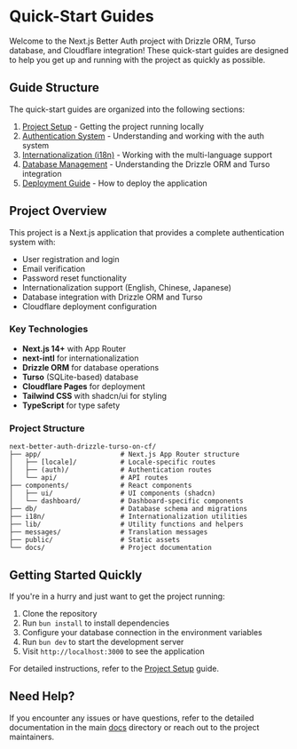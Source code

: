 # Quick-Start Guides

Welcome to the Next.js Better Auth project with Drizzle ORM, Turso database, and Cloudflare integration! These quick-start guides are designed to help you get up and running with the project as quickly as possible.

## Guide Structure

The quick-start guides are organized into the following sections:

1. [Project Setup](./project-setup.md) - Getting the project running locally
2. [Authentication System](./authentication.md) - Understanding and working with the auth system
3. [Internationalization (i18n)](./i18n.md) - Working with the multi-language support
4. [Database Management](./database.md) - Understanding the Drizzle ORM and Turso integration
5. [Deployment Guide](./deployment.md) - How to deploy the application

## Project Overview

This project is a Next.js application that provides a complete authentication system with:

- User registration and login
- Email verification
- Password reset functionality
- Internationalization support (English, Chinese, Japanese)
- Database integration with Drizzle ORM and Turso
- Cloudflare deployment configuration

### Key Technologies

- **Next.js 14+** with App Router
- **next-intl** for internationalization
- **Drizzle ORM** for database operations
- **Turso** (SQLite-based) database
- **Cloudflare Pages** for deployment
- **Tailwind CSS** with shadcn/ui for styling
- **TypeScript** for type safety

### Project Structure

```
next-better-auth-drizzle-turso-on-cf/
├── app/                    # Next.js App Router structure
│   ├── [locale]/           # Locale-specific routes
│   ├── (auth)/             # Authentication routes
│   └── api/                # API routes
├── components/             # React components
│   ├── ui/                 # UI components (shadcn)
│   └── dashboard/          # Dashboard-specific components
├── db/                     # Database schema and migrations
├── i18n/                   # Internationalization utilities
├── lib/                    # Utility functions and helpers
├── messages/               # Translation messages
├── public/                 # Static assets
└── docs/                   # Project documentation
```

## Getting Started Quickly

If you're in a hurry and just want to get the project running:

1. Clone the repository
2. Run `bun install` to install dependencies
3. Configure your database connection in the environment variables
4. Run `bun dev` to start the development server
5. Visit `http://localhost:3000` to see the application

For detailed instructions, refer to the [Project Setup](./project-setup.md) guide.

## Need Help?

If you encounter any issues or have questions, refer to the detailed documentation in the main [docs](../) directory or reach out to the project maintainers.
